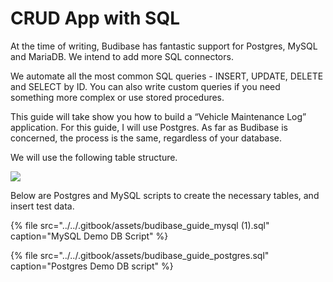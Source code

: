 # CRUD App with SQL

At the time of writing, Budibase has fantastic support for Postgres, MySQL and MariaDB. We intend to add more SQL connectors. 

We automate all the most common SQL queries - INSERT, UPDATE, DELETE and SELECT by ID. You can also write custom queries if you need something more complex or use stored procedures.  


This guide will take show you how to build a “Vehicle Maintenance Log” application. For this guide, I will use Postgres. As far as Budibase is concerned, the process is the same, regardless of your database.  


We will use the following table structure.

![](https://lh5.googleusercontent.com/WZCnDv8y_3BE_jvLna_sWNMIjA3pLgG4G00YIuPMiaigCOvPJwl1DRoRMbFI1uK55jNSxWnAIierCS3W7iwW2RvB9H5HyKvCcyLFs6KHLki6Qdno6Na6DeFtAF8Nd7I85J2PxJiw=s0)

Below are Postgres and MySQL scripts to create the necessary tables, and insert test data.

{% file src="../../.gitbook/assets/budibase\_guide\_mysql \(1\).sql" caption="MySQL Demo DB Script" %}

  


{% file src="../../.gitbook/assets/budibase\_guide\_postgres.sql" caption="Postgres Demo DB script" %}

